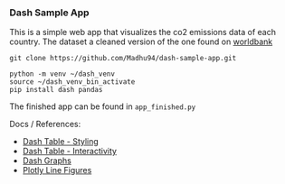 ### Dash Sample App

This is a simple web app that visualizes the co2 emissions data of each country.
The dataset a cleaned version of the one found on [worldbank](https://data.worldbank.org/indicator/en.atm.co2e.pc?most_recent_year_desc=true)

```
git clone https://github.com/Madhu94/dash-sample-app.git

python -m venv ~/dash_venv
source ~/dash_venv_bin_activate
pip install dash pandas

```

The finished app can be found in `app_finished.py`


Docs / References:

* [Dash Table - Styling](https://dash.plot.ly/datatable/style)
* [Dash Table - Interactivity](https://dash.plot.ly/datatable/interactivity)
* [Dash Graphs](https://dash.plot.ly/dash-core-components/graph)
* [Plotly Line Figures](https://plot.ly/python/line-charts/)
